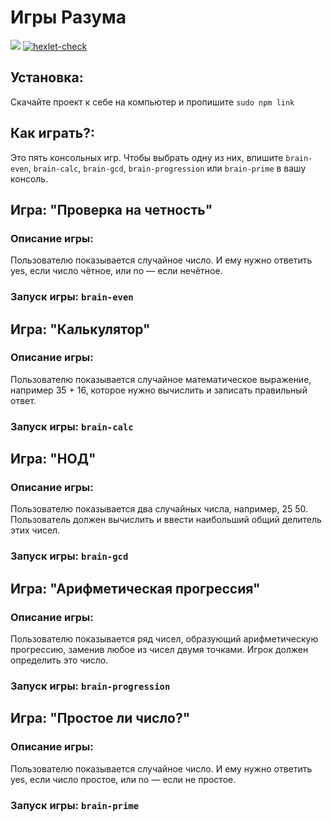 # Игры Разума 

<a href="https://codeclimate.com/github/glvrzZZ/frontend-project-44/maintainability"><img src="https://api.codeclimate.com/v1/badges/52805e94c8c0351eb573/maintainability" /></a>
[![hexlet-check](https://github.com/glvrzZZ/frontend-project-44/actions/workflows/hexlet-check.yml/badge.svg)](https://github.com/glvrzZZ/frontend-project-44/actions/workflows/hexlet-check.yml)

## Установка:

Скачайте проект к себе на компьютер и пропишите `sudo npm link`

## Как играть?:

Это пять консольных игр.
Чтобы выбрать одну из них, впишите `brain-even`, `brain-calc`, `brain-gcd`, `brain-progression` или `brain-prime` в вашу консоль.

## Игра: "Проверка на четность"
### Описание игры:
Пользователю показывается случайное число. И ему нужно ответить yes, если число чётное, или no — если нечётное.
### Запуск игры: __`brain-even`__


## Игра: "Калькулятор"
### Описание игры:
Пользователю показывается случайное математическое выражение, например 35 + 16, которое нужно вычислить и записать правильный ответ.
### Запуск игры: __`brain-calc`__

## Игра: "НОД"
### Описание игры:
Пользователю показывается два случайных числа, например, 25 50. Пользователь должен вычислить и ввести наибольший общий делитель этих чисел.
### Запуск игры: __`brain-gcd`__

## Игра: "Арифметическая прогрессия"
### Описание игры:
Пользователю показывается ряд чисел, образующий арифметическую прогрессию, заменив любое из чисел двумя точками. Игрок должен определить это число.
### Запуск игры: __`brain-progression`__

## Игра: "Простое ли число?"
### Описание игры:
Пользователю показывается случайное число. И ему нужно ответить yes, если число простое, или no — если не простое.
### Запуск игры: __`brain-prime`__
